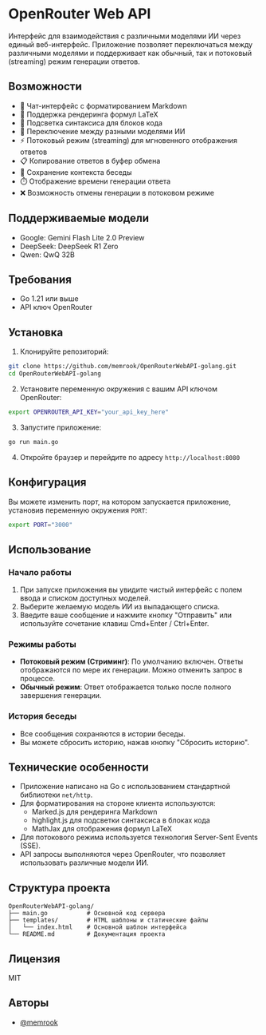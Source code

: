 # OpenRouter Web API

Интерфейс для взаимодействия с различными моделями ИИ через единый веб-интерфейс. Приложение позволяет переключаться между различными моделями и поддерживает как обычный, так и потоковый (streaming) режим генерации ответов.

## Возможности

- 💬 Чат-интерфейс с форматированием Markdown
- 🧮 Поддержка рендеринга формул LaTeX 
- 🌈 Подсветка синтаксиса для блоков кода
- 🔄 Переключение между разными моделями ИИ
- ⚡ Потоковый режим (streaming) для мгновенного отображения ответов
- 📋 Копирование ответов в буфер обмена
- 📝 Сохранение контекста беседы
- ⏱️ Отображение времени генерации ответа
- ❌ Возможность отмены генерации в потоковом режиме

## Поддерживаемые модели

- Google: Gemini Flash Lite 2.0 Preview
- DeepSeek: DeepSeek R1 Zero
- Qwen: QwQ 32B

## Требования

- Go 1.21 или выше
- API ключ OpenRouter

## Установка

1. Клонируйте репозиторий:
```bash
git clone https://github.com/memrook/OpenRouterWebAPI-golang.git
cd OpenRouterWebAPI-golang
```

2. Установите переменную окружения с вашим API ключом OpenRouter:
```bash
export OPENROUTER_API_KEY="your_api_key_here"
```

3. Запустите приложение:
```bash
go run main.go
```

4. Откройте браузер и перейдите по адресу `http://localhost:8080`

## Конфигурация

Вы можете изменить порт, на котором запускается приложение, установив переменную окружения `PORT`:
```bash
export PORT="3000"
```

## Использование

### Начало работы
1. При запуске приложения вы увидите чистый интерфейс с полем ввода и списком доступных моделей.
2. Выберите желаемую модель ИИ из выпадающего списка.
3. Введите ваше сообщение и нажмите кнопку "Отправить" или используйте сочетание клавиш Cmd+Enter / Ctrl+Enter.

### Режимы работы
- **Потоковый режим (Стриминг)**: По умолчанию включен. Ответы отображаются по мере их генерации. Можно отменить запрос в процессе.
- **Обычный режим**: Ответ отображается только после полного завершения генерации.

### История беседы
- Все сообщения сохраняются в истории беседы.
- Вы можете сбросить историю, нажав кнопку "Сбросить историю".

## Технические особенности

- Приложение написано на Go с использованием стандартной библиотеки `net/http`.
- Для форматирования на стороне клиента используются:
  - Marked.js для рендеринга Markdown
  - highlight.js для подсветки синтаксиса в блоках кода
  - MathJax для отображения формул LaTeX
- Для потокового режима используется технология Server-Sent Events (SSE).
- API запросы выполняются через OpenRouter, что позволяет использовать различные модели ИИ.

## Структура проекта

```
OpenRouterWebAPI-golang/
├── main.go           # Основной код сервера
├── templates/        # HTML шаблоны и статические файлы
│   └── index.html    # Основной шаблон интерфейса
└── README.md         # Документация проекта
```

## Лицензия

MIT

## Авторы

- [@memrook](https://github.com/memrook) 
